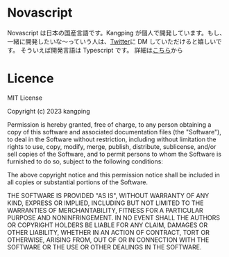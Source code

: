# Novascript

Novascript は日本の国産言語です。Kangping が個人で開発しています。もし、一緒に開発したいな～っていう人は、[Twitter](https://twitter.com/KangpingT)に DM していただけると嬉しいです。
そういえば開発言語は Typescript です。
詳細は[こちら](https://kangping-git.github.io/Novascript/build/)から

# Licence

MIT License

Copyright (c) 2023 kangping

Permission is hereby granted, free of charge, to any person obtaining a copy
of this software and associated documentation files (the "Software"), to deal
in the Software without restriction, including without limitation the rights
to use, copy, modify, merge, publish, distribute, sublicense, and/or sell
copies of the Software, and to permit persons to whom the Software is
furnished to do so, subject to the following conditions:

The above copyright notice and this permission notice shall be included in all
copies or substantial portions of the Software.

THE SOFTWARE IS PROVIDED "AS IS", WITHOUT WARRANTY OF ANY KIND, EXPRESS OR
IMPLIED, INCLUDING BUT NOT LIMITED TO THE WARRANTIES OF MERCHANTABILITY,
FITNESS FOR A PARTICULAR PURPOSE AND NONINFRINGEMENT. IN NO EVENT SHALL THE
AUTHORS OR COPYRIGHT HOLDERS BE LIABLE FOR ANY CLAIM, DAMAGES OR OTHER
LIABILITY, WHETHER IN AN ACTION OF CONTRACT, TORT OR OTHERWISE, ARISING FROM,
OUT OF OR IN CONNECTION WITH THE SOFTWARE OR THE USE OR OTHER DEALINGS IN THE
SOFTWARE.
